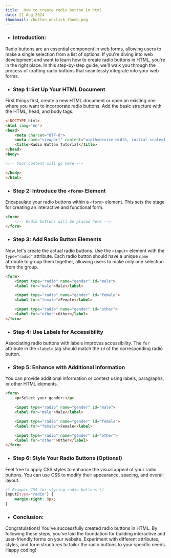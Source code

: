 ```yaml
---
title:  How to create radio button in html
date: 21 Aug 2024
thumbnail: /button_onclick_thumb.png
---
```


* ### Introduction:

Radio buttons are an essential component in web forms, allowing users to make a single selection from a list of options. If you're diving into web development and want to learn how to create radio buttons in HTML, you're in the right place. In this step-by-step guide, we'll walk you through the process of crafting radio buttons that seamlessly integrate into your web forms.

* ### Step 1: Set Up Your HTML Document

First things first, create a new HTML document or open an existing one where you want to incorporate radio buttons. Add the basic structure with the HTML, head, and body tags.

```html
<!DOCTYPE html>
<html lang="en">
<head>
    <meta charset="UTF-8">
    <meta name="viewport" content="width=device-width, initial-scale=1.0">
    <title>Radio Button Tutorial</title>
</head>
<body>

<!-- Your content will go here -->

</body>
</html>
```

* ### Step 2: Introduce the `<form>` Element

Encapsulate your radio buttons within a `<form>` element. This sets the stage for creating an interactive and functional form.

```html
<form>
    <!-- Radio buttons will be placed here -->
</form>
```

* ### Step 3: Add Radio Button Elements

Now, let's create the actual radio buttons. Use the `<input>` element with the `type="radio"` attribute. Each radio button should have a unique `name` attribute to group them together, allowing users to make only one selection from the group.

```html
<form>
    <input type="radio" name="gender" id="male">
    <label for="male">Male</label>

    <input type="radio" name="gender" id="female">
    <label for="female">Female</label>

    <input type="radio" name="gender" id="other">
    <label for="other">Other</label>
</form>
```

* ### Step 4: Use Labels for Accessibility

Associating radio buttons with labels improves accessibility. The `for` attribute in the `<label>` tag should match the `id` of the corresponding radio button.

* ### Step 5: Enhance with Additional Information

You can provide additional information or context using labels, paragraphs, or other HTML elements.

```html
<form>
    <p>Select your gender:</p>

    <input type="radio" name="gender" id="male">
    <label for="male">Male</label>

    <input type="radio" name="gender" id="female">
    <label for="female">Female</label>

    <input type="radio" name="gender" id="other">
    <label for="other">Other</label>
</form>
```

* ### Step 6: Style Your Radio Buttons (Optional)

Feel free to apply CSS styles to enhance the visual appeal of your radio buttons. You can use CSS to modify their appearance, spacing, and overall layout.

```css
/* Example CSS for styling radio buttons */
input[type="radio"] {
    margin-right: 8px;
}
```

* ### Conclusion:

Congratulations! You've successfully created radio buttons in HTML. By following these steps, you've laid the foundation for building interactive and user-friendly forms on your website. Experiment with different attributes, styles, and form structures to tailor the radio buttons to your specific needs. Happy coding!